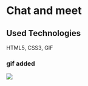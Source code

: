 <h1>Chat and meet</>

<h2> Used Technologies</h2>

HTML5, CSS3, GIF

<h3> gif added</h3>

![](chat.gif)

